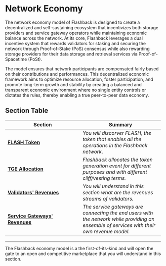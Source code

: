 # Network Economy

The network economy model of Flashback is designed to create a decentralized and self-sustaining ecosystem that incentivizes both storage providers and service gateway operators while maintaining economic balance across the network. At its core, Flashback leverages a dual incentive system that rewards validators for staking and securing the network through Proof-of-Stake (PoS) consensus while also rewarding storage providers for their data storage and retrieval services via Proof-of-Spacetime (PoSt).&#x20;

The model ensures that network participants are compensated fairly based on their contributions and performances. This decentralized economic framework aims to optimize resource allocation, foster participation, and promote long-term growth and stability by creating a balanced and transparent economic environment where no single entity controls or dictates the rules, thereby enabling a true peer-to-peer data economy.

## Section Table

<table><thead><tr><th width="227">Section</th><th>Summary</th></tr></thead><tbody><tr><td><a href="neph-token.md"><strong>FLASH Token</strong></a></td><td><em>You will discorver FLASH, the token that enables all the operations in the Flashback network.</em></td></tr><tr><td><a href="tge-allocation.md"><strong>TGE Allocation</strong></a></td><td><em>Flashback allocates the token generation event for different purposes and with different cliff/vesting terms.</em> </td></tr><tr><td><a href="validators-revenues.md"><strong>Validators' Revenues</strong></a></td><td><em>You will understand in this section what are the revenues streams of validators.</em></td></tr><tr><td><a href="services-revenues.md"><strong>Service Gateways' Revenues</strong></a></td><td><em>The service gateways are connecting the end users with the network while providing an ensemble of services with their own revenue model.</em></td></tr></tbody></table>

***

The Flashback economy model is a the first-of-its-kind and will open the gate to an open and competitive marketplace that you will understand in this section.
